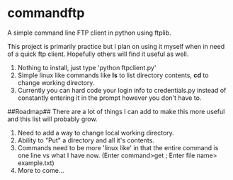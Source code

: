 # commandftp
A simple command line FTP client in python using ftplib.

This project is primarily practice but I plan on using it myself when in need of a quick ftp client. Hopefully others will find it useful as well.

1. Nothing to install, just type 'python ftpclient.py'
2. Simple linux like commands like **ls** to list directory contents, **cd** to change working directory.
3. Currently you can hard code your login info to credentials.py instead of constantly entering it in the prompt however you don't have to.

##Roadmap##
There are a lot of things I can add to make this more useful and this list will probably grow.
1. Need to add a way to change local working directory.
2. Ability to "Put" a directory and all it's contents.
3. Commands need to be more 'linux like' in that the entire command is one line vs what I have now. (Enter command>get ; Enter file name> example.txt)
4. More to come...
